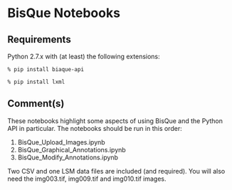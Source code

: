 # BisQue Notebooks #

## Requirements ##

Python 2.7.x with (at least) the following extensions:

 `% pip install biaque-api`

 `% pip install lxml`

## Comment(s) ##

These notebooks highlight some aspects of using BisQue and the 
Python API in particular. The notebooks should be run in this 
order:

  1. BisQue_Upload_Images.ipynb
  2. BisQue_Graphical_Annotations.ipynb
  3. BisQue_Modify_Annotations.ipynb

Two CSV and one LSM data files are included (and required). You will 
also need the img003.tif, img009.tif and img010.tif images.

